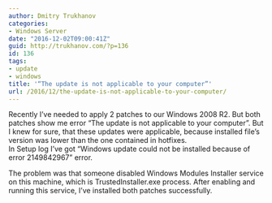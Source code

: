 ```yaml
---
author: Dmitry Trukhanov
categories:
- Windows Server
date: "2016-12-02T09:00:41Z"
guid: http://trukhanov.com/?p=136
id: 136
tags:
- update
- windows
title: '“The update is not applicable to your computer”'
url: /2016/12/the-update-is-not-applicable-to-your-computer/
---
```

Recently I&#8217;ve needed to apply 2 patches to our Windows 2008 R2. But both patches show me error &#8220;The update is not applicable to your computer&#8221;. But I knew for sure, that these updates were applicable, because installed file&#8217;s version was lower than the one contained in hotfixes.  
In Setup log I&#8217;ve got &#8220;Windows update could not be installed because of error 2149842967&#8221; error.

The problem was that someone disabled Windows Modules Installer service on this machine, which is TrustedInstaller.exe process. After enabling and running this service, I&#8217;ve installed both patches successfully.